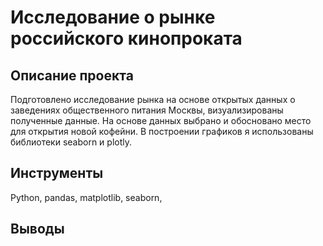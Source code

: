# Исследование о рынке российского кинопроката
## Описание проекта
Подготовлено исследование рынка на основе открытых данных о заведениях общественного питания Москвы, визуализированы полученные данные. На основе данных выбрано и обосновано место для открытия новой кофейни. В построении графиков я использованы библиотеки seaborn и plotly.
## Инструменты
Python, pandas, matplotlib, seaborn, 
## Выводы
